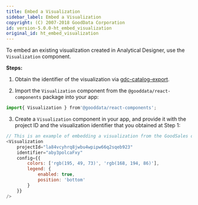 ```yaml
---
title: Embed a Visualization
sidebar_label: Embed a Visualization
copyright: (C) 2007-2018 GoodData Corporation
id: version-5.0.0-ht_embed_visualization
original_id: ht_embed_visualization
---
```


To embed an existing visualization created in Analytical Designer, use the `Visualization` component.

**Steps:**

1. Obtain the identifier of the visualization via [gdc-catalog-export](02_start__catalog_export.md).

2. Import the `Visualization` component from the `@gooddata/react-components` package into your app:

```javascript
import{ Visualization } from'@gooddata/react-components';
```

3. Create a `Visualization` component in your app, and provide it with the project ID and the visualization identifier that you obtained at Step 1:

```javascript
// This is an example of embedding a visualization from the GoodSales demo project.
<Visualization
    projectId="la84vcyhrq8jwbu4wpipw66q2sqeb923"
    identifier="aby3polcaFxy"
    config={{
        colors: ['rgb(195, 49, 73)', 'rgb(168, 194, 86)'],
        legend: {
            enabled: true,
            position: 'bottom'
        }
    }}
/>
```
